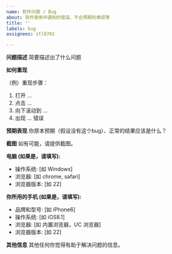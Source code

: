 ```yaml
---
name: 软件问题 / Bug
about: 软件使用中遇到的错误、不合预期的表现等
title: ''
labels: bug
assignees: ztl8702

---
```


**问题描述**
简要描述出了什么问题


**如何重现**
<!-- 我们如何才能重现你遇到的问题？（你是怎么遇到这个问题的）我们需要能重现你的问题，才有办法排查。-->

（例）重现步骤：
1. 打开 ...
2. 点击 ...
3. 向下滚动到 ...
4. 出现 ... 错误

**预期表现**
你原本预期（假设没有这个bug）、正常的结果应该是什么？


**截图**
如有可能，请提供截图。


**电脑 (如果是，请填写):**
 - 操作系统: [如 Windows]
 - 浏览器: [如 chrome, safari]
 - 浏览器版本: [如 22]


**你所用的手机 (如果是，请填写):**
 - 品牌和型号: [如 iPhone6]
 - 操作系统: [如 iOS8.1]
 - 浏览器: [如 内置浏览器，UC 浏览器]
 - 浏览器版本: [如 22]


**其他信息**
其他任何你觉得有助于解决问题的信息。
